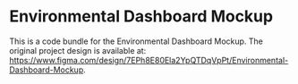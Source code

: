 
  # Environmental Dashboard Mockup

  This is a code bundle for the Environmental Dashboard Mockup. The original project design is available at: https://www.figma.com/design/7EPh8E80Ela2YpQTDqVpPt/Environmental-Dashboard-Mockup.

  

